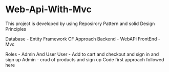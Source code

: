 # Web-Api-With-Mvc

This project is developed by using Reposirory Pattern and solid Design Principles

Database - Entity Framework CF Approach
Backend - WebAPi
FrontEnd - Mvc

Roles - Admin And User
User - Add to cart and checkout and sign in and sign up
Admin - crud of products and sign up
Code first approach followed here
